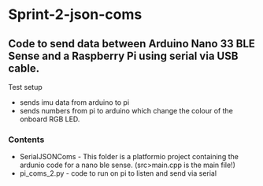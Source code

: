 # Sprint-2-json-coms
## Code to send data between Arduino Nano 33 BLE Sense and a Raspberry Pi using serial via USB cable.
Test setup 
- sends imu data from arduino to pi 
- sends numbers from pi to arduino which change the colour of the onboard RGB LED. 

### Contents
- SerialJSONComs - This folder is a platformio project containing the ardunio code for a nano ble sense. (src>main.cpp is the main file!)
- pi_coms_2.py - code to run on pi to listen and send via serial

